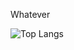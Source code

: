 
Whatever


![Top Langs](https://github-readme-stats-git-master-shuzretsus-projects.vercel.app/api/top-langs/?username=shuzretsu&layout=compact)

